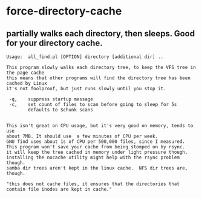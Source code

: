 # force-directory-cache
partially walks each directory, then sleeps.  Good for your directory cache.
--------


    Usage:  all_find.pl [OPTION] directory [additional dir] .. 
    
    This program slowly walks each directory tree, to keep the VFS tree in the page cache
    this means that other programs will find the directory tree has been cached by Linux
    it's not foolproof, but just runs slowly until you stop it.
    
     -q, 	suppress startup message
     -c, 	set count of files to scan before going to sleep for 5s 
    		defaults to $chunk scans
    
    
    This isn't great on CPU usage, but it's very good on memory, tends to use
    about 7MB. It should use  a few minutes of CPU per week.
    GNU find uses about 1s of CPU per 500,000 files, since I measured.
    This program won't save your cache from being stomped on by rsync.
    it will keep the tree cached in memory under light pressure though.
    installing the nocache utility might help with the rsync problem though.
    samba dir trees aren't kept in the linux cache.  NFS dir trees are, though.
    
    "this does not cache files, it ensures that the directories that contain file inodes are kept in cache."
    
